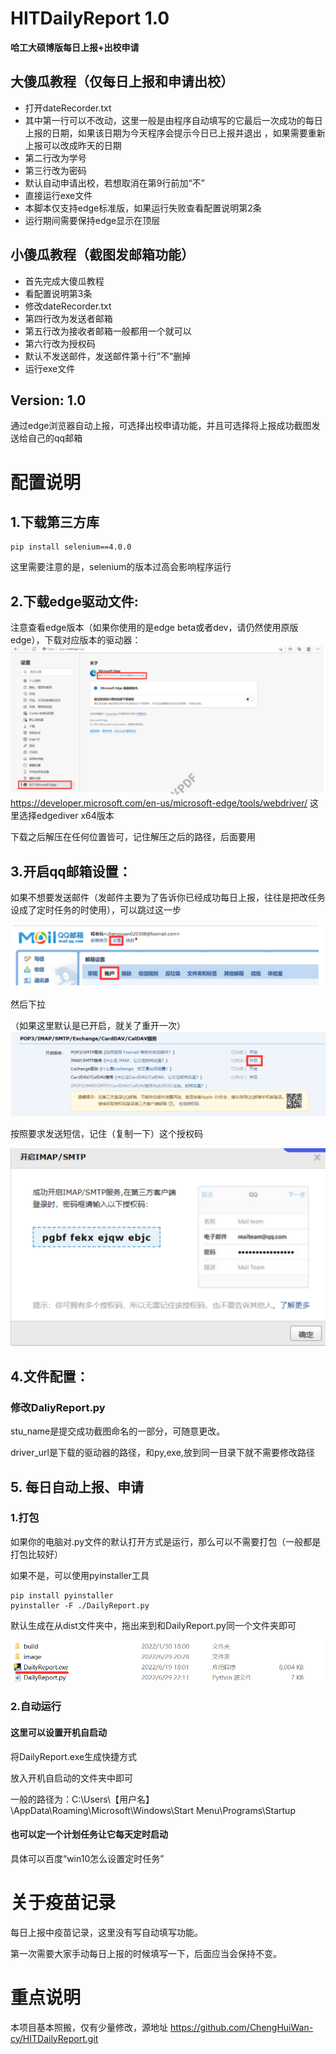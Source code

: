 # HITDailyReport 1.0
**哈工大硕博版每日上报+出校申请**  
## 大傻瓜教程（仅每日上报和申请出校）
- 打开dateRecorder.txt
- 其中第一行可以不改动，这里一般是由程序自动填写的它最后一次成功的每日上报的日期，如果该日期为今天程序会提示今日已上报并退出 ，如果需要重新上报可以改成昨天的日期
- 第二行改为学号
- 第三行改为密码
- 默认自动申请出校，若想取消在第9行前加“不”
- 直接运行exe文件
- 本脚本仅支持edge标准版，如果运行失败查看配置说明第2条
- 运行期间需要保持edge显示在顶层
## 小傻瓜教程（截图发邮箱功能）
- 首先完成大傻瓜教程
- 看配置说明第3条
- 修改dateRecorder.txt
- 第四行改为发送者邮箱
- 第五行改为接收者邮箱一般都用一个就可以
- 第六行改为授权码
- 默认不发送邮件，发送邮件第十行”不“删掉
- 运行exe文件

## Version: 1.0
通过edge浏览器自动上报，可选择出校申请功能，并且可选择将上报成功截图发送给自己的qq邮箱   

# 配置说明
## 1.下载第三方库
	pip install selenium==4.0.0
这里需要注意的是，selenium的版本过高会影响程序运行
## 2.下载edge驱动文件:
注意查看edge版本（如果你使用的是edge beta或者dev，请仍然使用原版edge），下载对应版本的驱动器：
![1](./readmeAssets/1.png)
https://developer.microsoft.com/en-us/microsoft-edge/tools/webdriver/
这里选择edgediver x64版本

下载之后解压在任何位置皆可，记住解压之后的路径，后面要用

## 3.开启qq邮箱设置：

如果不想要发送邮件（发邮件主要为了告诉你已经成功每日上报，往往是把改任务设成了定时任务的时使用），可以跳过这一步

![2](./readmeAssets/2.png)

然后下拉

（如果这里默认是已开启，就关了重开一次）
![3](./readmeAssets/3.png)

按照要求发送短信，记住（复制一下）这个授权码

![4](./readmeAssets/4.png)

## 4.文件配置：
### 修改DaliyReport.py

stu_name是提交成功截图命名的一部分，可随意更改。

driver_url是下载的驱动器的路径，和py,exe,放到同一目录下就不需要修改路径


## 5. 每日自动上报、申请
### 1.打包
如果你的电脑对.py文件的默认打开方式是运行，那么可以不需要打包（一般都是打包比较好）

如果不是，可以使用pyinstaller工具

```
pip install pyinstaller
pyinstaller -F ./DailyReport.py
```
默认生成在从dist文件夹中，拖出来到和DailyReport.py同一个文件夹即可

![5](./readmeAssets/5.png)
### 2.自动运行
#### 这里可以设置开机自启动
将DailyReport.exe生成快捷方式

放入开机自启动的文件夹中即可

一般的路径为：C:\Users\【用户名】\AppData\Roaming\Microsoft\Windows\Start Menu\Programs\Startup
#### 也可以定一个计划任务让它每天定时启动
具体可以百度“win10怎么设置定时任务”

# 关于疫苗记录

每日上报中疫苗记录，这里没有写自动填写功能。

第一次需要大家手动每日上报的时候填写一下，后面应当会保持不变。

# 重点说明
本项目基本照搬，仅有少量修改，源地址
https://github.com/ChengHuiWan-cy/HITDailyReport.git